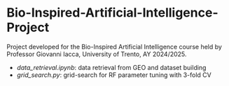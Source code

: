 # Bio-Inspired-Artificial-Intelligence-Project
Project developed for the Bio-Inspired Artificial Intelligence course held by Professor Giovanni Iacca, University of Trento, AY 2024/2025.

- *data_retrieval.ipynb*: data retrieval from GEO and dataset building
- *grid_search.py*: grid-search for RF parameter tuning with 3-fold CV
